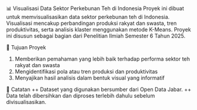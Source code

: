 📊 Visualisasi Data Sektor Perkebunan Teh di Indonesia
Proyek ini dibuat untuk memvisualisasikan data sektor perkebunan teh di Indonesia. Visualisasi mencakup perbandingan produksi rakyat dan swasta, tren produktivitas, serta analisis klaster menggunakan metode K-Means. Proyek ini disusun sebagai bagian dari Penelitian Ilmiah Semester 6 Tahun 2025.

📌 Tujuan Proyek
1. Memberikan pemahaman yang lebih baik terhadap performa sektor teh rakyat dan swasta
2. Mengidentifikasi pola atau tren produksi dan produktivitas
3. Menyajikan hasil analisis dalam bentuk visual yang informatif

📝 Catatan
++ Dataset yang digunakan bersumber dari Open Data Jabar.
++ Data telah dibersihkan dan diproses terlebih dahulu sebelum divisualisasikan.
